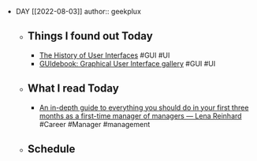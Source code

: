 - DAY [[2022-08-03]]
  author:: geekplux
	- ## Things I found out Today
		- [The History of User Interfaces](https://history.user-interface.io) #GUI #UI
		- [GUIdebook: Graphical User Interface gallery](https://guidebookgallery.org) #GUI #UI
	- ## What I read Today
		- [An in-depth guide to everything you should do in your first three months as a first-time manager of managers — Lena Reinhard](https://www.lenareinhard.com/articles/guide-to-first-three-months-as-a-first-time-manager-of-managers) #Career #Manager #management
	- ## Schedule